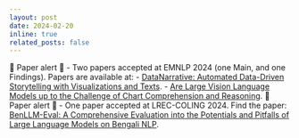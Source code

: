 ```yaml
---
layout: post
date: 2024-02-20
inline: true
related_posts: false
---
```

&#128226; Paper alert &#128276; - Two papers accepted at EMNLP 2024 (one Main, and one Findings). Papers are available at: 
    - [DataNarrative: Automated Data-Driven Storytelling with Visualizations and Texts](https://aclanthology.org/2024.emnlp-main.1073).
    - [Are Large Vision Language Models up to the Challenge of Chart Comprehension and Reasoning](https://aclanthology.org/2024.findings-emnlp.191).
&#128226; Paper alert &#128276; - One paper accepted at LREC-COLING 2024. Find the paper: [BenLLM-Eval: A Comprehensive Evaluation into the Potentials and Pitfalls of Large Language Models on Bengali NLP](https://aclanthology.org/2024.lrec-main.201).